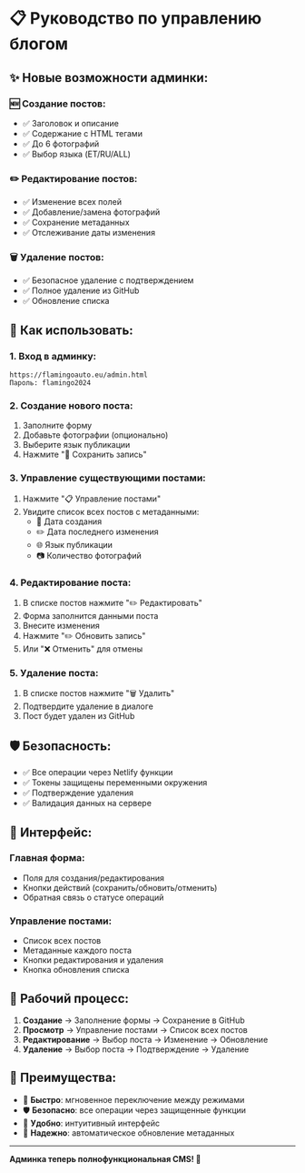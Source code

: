 # 📋 Руководство по управлению блогом

## ✨ Новые возможности админки:

### 🆕 **Создание постов:**
- ✅ Заголовок и описание
- ✅ Содержание с HTML тегами
- ✅ До 6 фотографий
- ✅ Выбор языка (ET/RU/ALL)

### ✏️ **Редактирование постов:**
- ✅ Изменение всех полей
- ✅ Добавление/замена фотографий
- ✅ Сохранение метаданных
- ✅ Отслеживание даты изменения

### 🗑️ **Удаление постов:**
- ✅ Безопасное удаление с подтверждением
- ✅ Полное удаление из GitHub
- ✅ Обновление списка

## 🚀 Как использовать:

### 1. **Вход в админку:**
```
https://flamingoauto.eu/admin.html
Пароль: flamingo2024
```

### 2. **Создание нового поста:**
1. Заполните форму
2. Добавьте фотографии (опционально)
3. Выберите язык публикации
4. Нажмите "💾 Сохранить запись"

### 3. **Управление существующими постами:**
1. Нажмите "📋 Управление постами"
2. Увидите список всех постов с метаданными:
   - 📅 Дата создания
   - ✏️ Дата последнего изменения
   - 🌐 Язык публикации
   - 📷 Количество фотографий

### 4. **Редактирование поста:**
1. В списке постов нажмите "✏️ Редактировать"
2. Форма заполнится данными поста
3. Внесите изменения
4. Нажмите "✏️ Обновить запись"
5. Или "❌ Отменить" для отмены

### 5. **Удаление поста:**
1. В списке постов нажмите "🗑️ Удалить"
2. Подтвердите удаление в диалоге
3. Пост будет удален из GitHub

## 🛡️ Безопасность:

- ✅ Все операции через Netlify функции
- ✅ Токены защищены переменными окружения
- ✅ Подтверждение удаления
- ✅ Валидация данных на сервере

## 📱 Интерфейс:

### **Главная форма:**
- Поля для создания/редактирования
- Кнопки действий (сохранить/обновить/отменить)
- Обратная связь о статусе операций

### **Управление постами:**
- Список всех постов
- Метаданные каждого поста
- Кнопки редактирования и удаления
- Кнопка обновления списка

## 🔄 Рабочий процесс:

1. **Создание** → Заполнение формы → Сохранение в GitHub
2. **Просмотр** → Управление постами → Список всех постов
3. **Редактирование** → Выбор поста → Изменение → Обновление
4. **Удаление** → Выбор поста → Подтверждение → Удаление

## 🎯 Преимущества:

- 🚀 **Быстро**: мгновенное переключение между режимами
- 🛡️ **Безопасно**: все операции через защищенные функции
- 📱 **Удобно**: интуитивный интерфейс
- 🔄 **Надежно**: автоматическое обновление метаданных

---

**Админка теперь полнофункциональная CMS! 🎉**